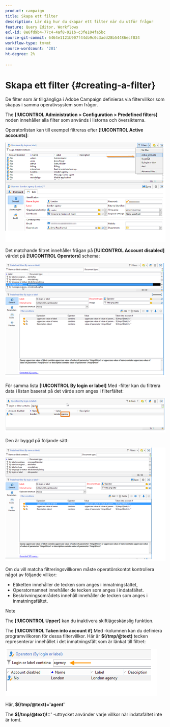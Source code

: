 ```yaml
---
product: campaign
title: Skapa ett filter
description: Lär dig hur du skapar ett filter när du utför frågor
feature: Query Editor, Workflows
exl-id: 8e6fd9b4-77c4-4af8-921b-c3fe104fa5bc
source-git-commit: 6464e1121b907f44db9c0c3add28b54486ecf834
workflow-type: tm+mt
source-wordcount: '201'
ht-degree: 2%

---
```


# Skapa ett filter {#creating-a-filter}

De filter som är tillgängliga i Adobe Campaign definieras via filtervillkor som skapas i samma operativsystem som frågor.

The **[!UICONTROL Administration > Configuration > Predefined filters]** noden innehåller alla filter som används i listorna och översikterna.

Operatorlistan kan till exempel filtreras efter **[!UICONTROL Active accounts]**:

![](assets/query_editor_filter_sample_1.png)

Det matchande filtret innehåller frågan på **[!UICONTROL Account disabled]** värdet på **[!UICONTROL Operators]** schema:

![](assets/query_editor_filter_sample_2.png)

För samma lista **[!UICONTROL By login or label]** Med -filter kan du filtrera data i listan baserat på det värde som anges i filterfältet:

![](assets/query_editor_filter_sample_3.png)

Den är byggd på följande sätt:

![](assets/query_editor_filter_sample_4.png)

Om du vill matcha filtreringsvillkoren måste operatörskontot kontrollera något av följande villkor:

* Etiketten innehåller de tecken som anges i inmatningsfältet,
* Operatornamnet innehåller de tecken som anges i indatafältet.
* Beskrivningsområdets innehåll innehåller de tecken som anges i inmatningsfältet.

>[!NOTE]
>
>The **[!UICONTROL Upper]** kan du inaktivera skiftlägeskänslig funktion.

The **[!UICONTROL Taken into account if]** Med -kolumnen kan du definiera programvillkoren för dessa filtervillkor. Här är **$(/tmp/@text)** tecken representerar innehållet i det inmatningsfält som är länkat till filtret:

![](assets/query_editor_filter_sample_5.png)

Här, **$(/tmp/@text)=&#39;agent&#39;**

The **$(/tmp/@text)!=&#39;** -uttrycket använder varje villkor när indatafältet inte är tomt.
